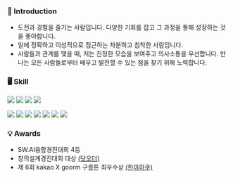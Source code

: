 ### 🐳 Introduction

- 도전과 경험을 즐기는 사람입니다. 다양한 기회를 잡고 그 과정을 통해 성장하는 것을 좋아합니다.
- 일에 정확하고 이성적으로 접근하는 차분하고 침착한 사람입니다.
- 사람들과 관계를 맺을 때, 저는 진정한 모습을 보여주고 의사소통을 우선합니다. 
만나는 모든 사람들로부터 배우고 발전할 수 있는 점을 찾기 위해 노력합니다.


### 🖥️  Skill

 <img src="https://img.shields.io/badge/Spring-6DB33F?style=flat&logo=Spring&logoColor=white"/> <img src="https://img.shields.io/badge/SpringBoot-6DB33F?style=flat&logo=SpringBoot&logoColor=white"/> <img src="https://img.shields.io/badge/Flask-000000?style=flat&logo=Flask&logoColor=white"/> <img src="https://img.shields.io/badge/Django-092E20?style=flat&logo=Django&logoColor=white"/>

 <img src="https://img.shields.io/badge/Docker-2496ED?style=flat&logo=Amazon EC2&logoColor=white"/> <img src="https://img.shields.io/badge/Github Actions-2088FF?style=flat&logo=Amazon EC2&logoColor=white"/> <img src="https://img.shields.io/badge/Nginx-009639?style=flat&logo=Amazon EC2&logoColor=white"/> <img src="https://img.shields.io/badge/amazons3-232F3E?style=flat&logo=amazons3&logoColor=white"/> <img src="https://img.shields.io/badge/SpringBoot-569A31?style=flat&logo=SpringBoot&logoColor=white"/> <img src="https://img.shields.io/badge/Amazon RDS-527FFF?style=flat&logo=Amazon RDS&logoColor=white"/> <img src="https://img.shields.io/badge/Amazon EC2-FF9900?style=flat&logo=Amazon EC2&logoColor=white"/>


### 💡 Awards
- SW.AI융합경진대회 4등
- 창의설계경진대회 대상 <a href = "https://github.com/orgs/mojadole/repositories" >(닷오더) </a>
- 제 6회 kakao X goorm 구름톤 최우수상 <a href = "https://github.com/orgs/mojadole/repositories](https://github.com/orgs/GochiHankkiHaku/repositories)https://github.com/orgs/GochiHankkiHaku/repositories" > (한끼하쿠) </a>
